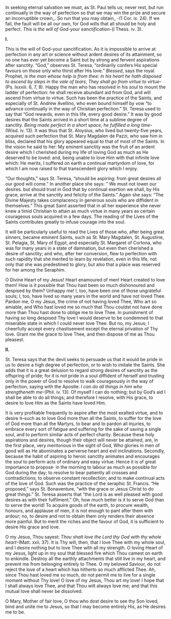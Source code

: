 
In seeking eternal salvation we must, as St. Paul tells us; never rest, but run continually in the way of perfection so that we may win the prize and secure an incorruptible crown_. So run that you may obtain_ -(1 Cor. ix. 24). If we fail, the fault will be all our own, for God wills that all should be holy and perfect. _This is the will of God-your sanctification_-(l Thess. iv. 3).

**I.**

This is the will of God-your sanctification. As it is impossible to arrive at perfection in any art or science without ardent desires of its attainment, so no one has ever yet become a Saint but by strong and fervent aspirations after sanctity. “God,” observes St. Teresa, “ordinarily confers His special favours on those only who thirst after His love.” _Blessed_, says the royal Prophet, _is the man whose help is from thee: in his heart he hath disposed to ascend by steps in the vale of tears_, _They shall go from virtue to virtue_-(Ps. lxxxiii. 6, 7, 8). Happy the man who has resolved in his soul to mount the ladder of perfection: he shall receive abundant aid from God, and will ascend from virtue to virtue. Such has been the practice of the Saints, and especially of St. Andrew Avellino, who even bound himself by vow “to advance continually in the way of Christian perfection.” St. Teresa used to say that “God rewards, even in this life, every good desire.” It was by good desires that the Saints arrived in a short time at a sublime degree of sanctity. _Being made perfect in a short space, he fulfilled a long time_-(Wisd. iv. 13). It was thus that St. Aloysius, who lived but twenty-five years, acquired such perfection that St. Mary Magdalen de Pazzi, who saw him in bliss, declared that his glory appeared equal to that of most of the Saints. In the vision he said to her: My eminent sanctity was the fruit of an ardent desire which I cherished during my life of loving God as much as He deserved to be loved: and, being unable to love Him with that infinite love which: He merits, I suffered on earth a continual martyrdom of love, for which I am now raised to that transcendent glory which I enjoy.

“Our thoughts,” says St. Teresa, “should be aspiring: from great desires all our good will come.” In another place she says: ” We must not lower our desires. but should trust in God that by continual exertion we shall, by His grace, arrive at the sanctity and felicity of the Saints.” Again she says: “The Divine Majesty takes complacency in generous souls who are diffident in themselves.” This great Saint asserted that in all her experience she never knew a timid Christian to attain as much virtue in many years as certain courageous souls acquired in a few days. The reading of the Lives of the Saints contributes greatly to infuse courage into the soul.

It will be particularly useful to read the Lives of those who, after being great sinners, became eminent Saints, such as St. Mary Magdalen, St. Augustine, St. Pelagia, St. Mary of Egypt, and especially St. Margaret of Cortona, who was for many years in a state of damnation, but even then cherished a desire of sanctity; and who, after her conversion, flew to perfection with such rapidity that she merited to learn by revelation, even in this life, not only that she was predestined to glory, but also that a place was reserved for her among the Seraphim.

O Divine Heart of my Jesus! Heart enamoured of men! Heart created to love them! How is it possible that Thou hast been so much dishonoured and despised by them? Unhappy me! I, too, have been one of those ungrateful souls; I, too, have lived so many years in the world and have not loved Thee. Pardon me, O my Jesus, the crime of not having loved Thee, Who art so amiable, and Who hast loved me so much that Thou couldst not have done more than Thou hast done to oblige me to love Thee. In punishment of having so long despised Thy love I would deserve to be condemned to that miserable state in which I could never love Thee. But no, my Jesus; I cheerfully accept every chastisement except the eternal privation of Thy love. Grant me the grace to love Thee, and then dispose of me as Thou pleasest.

**II.**

St. Teresa says that the devil seeks to persuade us that it would be pride in us to desire a high degree of perfection, or to wish to imitate the Saints. She adds that it is a great delusion to regard strong desires of sanctity as the offspring of pride; for it is not pride in a soul diffident of herself and trusting only in the power of God to resolve to walk courageously in the way of perfection, saying with the Apostle: _I can do all things in him who strengtheneth me_-(PhiI. iv. 13). Of myself I can do nothing; but by God’s aid I shall be able to do all things; and therefore I resolve, with His grace, to desire to love Him as the Saints have loved Him.

It is very profitable frequently to aspire after the most exalted virtue, and to desire it–such as to love God more than all the Saints, to suffer for the love of God more than all the Martyrs, to bear and to pardon all injuries, to embrace every sort of fatigue and suffering for the sake of saving a single soul, and to perform similar acts of perfect charity. Because these holy aspirations and desires, though their object will never be attained, are, in the first place, very meritorious in the sight of God, Who glories in men of good will as He abominates a perverse heart and evil inclinations. Secondly, because the habit of aspiring to heroic sanctity animates and encourages the soul to perform acts of ordinary and easy virtue. Hence it is of great importance to propose· in the morning to labour as much as possible for God during the day; to resolve to bear patiently all crosses and contradictions; to observe constant recollection; and to make continual acts of the love of God. Such was the practice of the seraphic St. Francis. “He proposed,” says St. Bonaventure, “with the grace or Jesus Christ to do great things.” St. Teresa asserts that “the Lord is as well pleased with good desires as with their fulfilment.” Oh, how much better is it to serve God than to serve the world! To acquire goods of the earth, to procure wealth, honours, and applause of men, it is not enough to pant after them with ardour; no, to desire and not to obtain them only renders their absence more painful. But to merit the riches and the favour of God, it is sufficient to desire His grace and love.

O my Jesus, Thou sayest: _Thou shalt love the Lord thy God with thy whole heart_-(Matt. xxii. 37). It is Thy will, then, that I love Thee with my whole soul, and I desire nothing but to love Thee with all my strength. O loving Heart of my Jesus, light up in my soul that blessed fire which Thou camest on earth to enkindle. Destroy all the earthly attachments that still live in my heart, and prevent me from belonging entirely to Thee. O my beloved Saviour, do not reject the love of a heart which has hitherto so much afflicted Thee. Ah, since Thou hast loved me so much, do not permit me to live for a single moment without Thy love! O love of my Jesus, Thou art my love! I hope that I shall always love Thee, and that Thou wilt always love me; and that this mutual love shall never be dissolved.

O Mary, Mother of fair love, O thou who dost desire to see thy Son loved, bind and unite me to Jesus, so that I may become entirely His, as He desires me to be.

